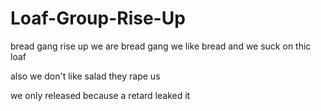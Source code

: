 # Loaf-Group-Rise-Up
bread gang rise up
we are bread gang we like bread and we suck on thic loaf 

also we don't like salad they rape us

we only released because a retard leaked it
